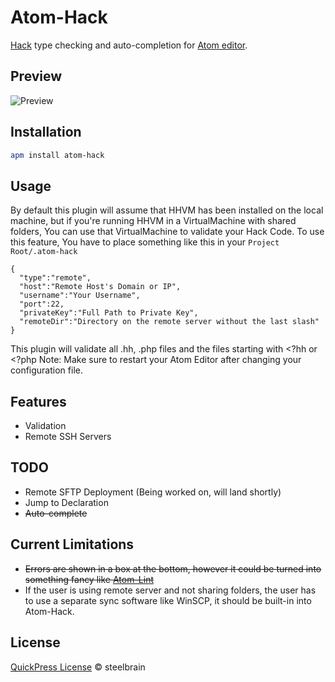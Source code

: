 # Atom-Hack

[Hack](https://github.com/facebook/hhvm) type checking and auto-completion for [Atom editor](http://atom.io).

## Preview
![Preview](https://cloud.githubusercontent.com/assets/4278113/5449170/4b1597b2-8512-11e4-86f0-2ac210f68263.png)

## Installation

```bash
apm install atom-hack
```

## Usage

By default this plugin will assume that HHVM has been installed on the local machine, but if you're running HHVM in a VirtualMachine with shared folders, You can use that VirtualMachine to validate your Hack Code. To use this feature, You have to place something like this in your `Project Root/.atom-hack`
```
{
  "type":"remote",
  "host":"Remote Host's Domain or IP",
  "username":"Your Username",
  "port":22,
  "privateKey":"Full Path to Private Key",
  "remoteDir":"Directory on the remote server without the last slash"
}
```
This plugin will validate all .hh, .php files and the files starting with <?hh or <?php
Note: Make sure to restart your Atom Editor after changing your configuration file.

## Features

 * Validation
 * Remote SSH Servers

## TODO

 * Remote SFTP Deployment (Being worked on, will land shortly)
 * Jump to Declaration
 * ~~Auto-complete~~

## Current Limitations
* ~~Errors are shown in a box at the bottom, however it could be turned into something fancy like [Atom-Lint](https://atom.io/packages/atom-lint)~~
* If the user is using remote server and not sharing folders, the user has to use a separate sync software like WinSCP, it should be built-in into Atom-Hack.

## License

[QuickPress License](https://raw.githubusercontent.com/raeesiqbal/QuickPress/master/license.txt) © steelbrain
